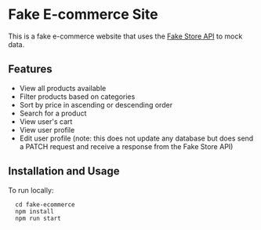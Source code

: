 # Fake E-commerce Site

This is a fake e-commerce website that uses the [Fake Store API](https://fakestoreapi.com/) to mock data.

## Features

- View all products available
- Filter products based on categories
- Sort by price in ascending or descending order
- Search for a product
- View user's cart
- View user profile
- Edit user profile (note: this does not update any database but does send a PATCH request and receive a response from the Fake Store API)

## Installation and Usage

To run locally:
```
  cd fake-ecommerce
  npm install
  npm run start
```
